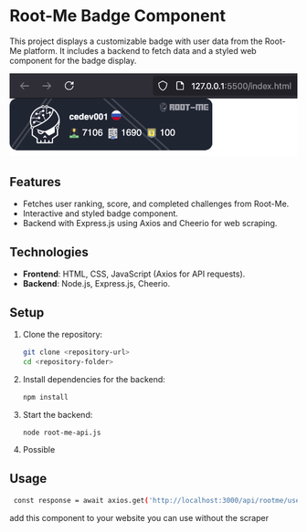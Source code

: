# Root-Me Badge Component

This project displays a customizable badge with user data from the Root-Me platform. It includes a backend to fetch data and a styled web component for the badge display.

![image](./component.png)



## Features

- Fetches user ranking, score, and completed challenges from Root-Me.
- Interactive and styled badge component.
- Backend with Express.js using Axios and Cheerio for web scraping.

## Technologies

- **Frontend**: HTML, CSS, JavaScript (Axios for API requests).
- **Backend**: Node.js, Express.js, Cheerio.

## Setup

1. Clone the repository:
   ```bash
   git clone <repository-url>
   cd <repository-folder>

2. Install dependencies for the backend:
   ```bash
   npm install
   ```

3. Start the backend:
   ```bash
   node root-me-api.js
   ```

4. Possible


## Usage

   ```bash
    const response = await axios.get('http://localhost:3000/api/rootme/username'); // Change "username"
   ```


add this component to your website
you can use without the scraper
